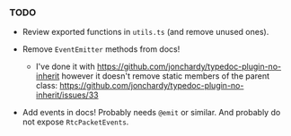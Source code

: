 ### TODO

- Review exported functions in `utils.ts` (and remove unused ones).

- Remove `EventEmitter` methods from docs!
  - I've done it with https://github.com/jonchardy/typedoc-plugin-no-inherit however it doesn't remove static members of the parent class: https://github.com/jonchardy/typedoc-plugin-no-inherit/issues/33

- Add events in docs! Probably needs `@emit` or similar. And probably do not expose `RtcPacketEvents`.

